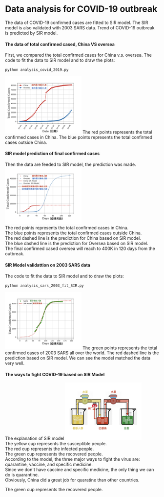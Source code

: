 # Data analysis for COVID-19 outbreak 
The data of COVID-19 confirmed cases are fitted to SIR model. The SIR model is also validated with 2003 SARS data.
Trend of COVID-19 outbreak is predicted by SIR model.

#### The data of total confirmed cased, China VS oversea 
First, we compared the total confirmed cases for China v.s. oversea. 
The code to fit the data to SIR model and to draw the plots:  
```
python analysis_covid_2019.py
```
<img src="wuhan_china_vs_oversea_raw_data1.jpeg" width="250">  
The red points represents the total confirmed cases in China.  
The blue points represents the total confirmed cases outside China.  

#### SIR model prediction of final confirmed cases 
Then the data are feeded to SIR model, the prediction was made.  
<img src="wuhan_china_vs_oversea_SIR_fitting_data1.jpeg" width="250">  
The red points represents the total confirmed cases in China.  
The blue points represents the total confirmed cases outside China.  
The red dashed line is the prediction for China based on SIR model.  
The blue dashed line is the prediction for Oversea based on SIR model.  
The final confirmed cased oversea will reach to 400K in 120 days from the outbreak.  

#### SIR Model validattion on 2003 SARS data 
The code to fit the data to SIR model and to draw the plots:  
```
python analysis_sars_2003_fit_SIR.py
```
<img src="SARS_SIR_fitting_data1.jpeg" width="250">  
The green points represents the total confirmed cases of 2003 SARS all over the world.  
The red dashed line is the prediction based on SIR model.  
We can see the model matched the data very well.

#### The ways to fight COVID-19 based on SIR Model 
The explanation of SIR model
<img src="SIR_model.jpeg" width="250">  
The yellow cup represents the susceptible people.  
The red cup represents the infected people.  
The green cup represents the recovered people.  
According to the model, the three major ways to fight the virus are: quarantine, vaccine, and specific medicine.  
Since we don't have caccine and specific medicine, the only thing we can do is quarantine.  
Obviously, China did a great job for quaratine than other countries.


The green cup represents the recovered people.  
